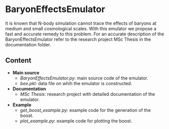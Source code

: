 # BaryonEffectsEmulator
It is known that N-body simulation cannot trace the effects of baryons at medium and small cosmological scales. 
With this emulator we propose a fast and accurate remedy to this problem. 
For an accurate description of the BaryonEffectsEmulator refer to the research project MSc Thesis in the documentation folder.

## Content
- **Main source** 
  * *BaryonEffectsEmulator.py*: main source code of the emulator.
  * *bee.pkl*: data file on whih the emulator is constructed.
- **Documentation**
  * *MSc Thesis*: research project with detailed documentation of the emulator.
- **Example**
  * *get_boost_example.py*: example code for the generation of the boost.
  * *plot_example.py*: example code for plotting the boost.
